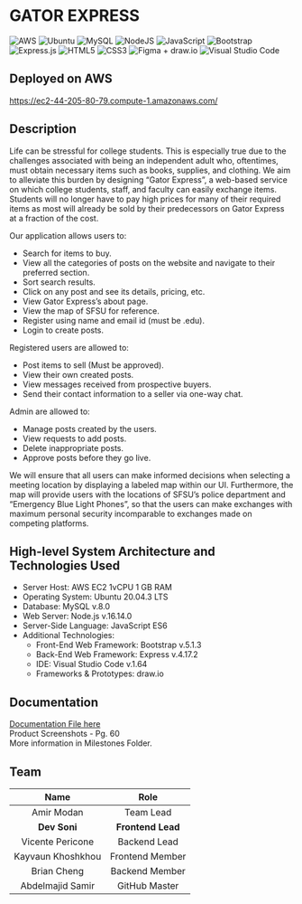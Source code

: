 # GATOR EXPRESS

![AWS](https://img.shields.io/badge/AWS-%23FF9900.svg?style=for-the-badge&logo=amazon-aws&logoColor=white)
![Ubuntu](https://img.shields.io/badge/Ubuntu-E95420?style=for-the-badge&logo=ubuntu&logoColor=white)
![MySQL](https://img.shields.io/badge/mysql-%2300f.svg?style=for-the-badge&logo=mysql&logoColor=white)
![NodeJS](https://img.shields.io/badge/node.js-6DA55F?style=for-the-badge&logo=node.js&logoColor=white)
![JavaScript](https://img.shields.io/badge/javascript-%23323330.svg?style=for-the-badge&logo=javascript&logoColor=%23F7DF1E)
![Bootstrap](https://img.shields.io/badge/bootstrap-%23563D7C.svg?style=for-the-badge&logo=bootstrap&logoColor=white)
![Express.js](https://img.shields.io/badge/express.js-%23404d59.svg?style=for-the-badge&logo=express&logoColor=%2361DAFB)
![HTML5](https://img.shields.io/badge/html5-%23E34F26.svg?style=for-the-badge&logo=html5&logoColor=white)
![CSS3](https://img.shields.io/badge/css3-%231572B6.svg?style=for-the-badge&logo=css3&logoColor=white)
![Figma + draw.io](https://img.shields.io/badge/figma+draw.io-%23F24E1E.svg?style=for-the-badge&logo=figma&logoColor=white)
![Visual Studio Code](https://img.shields.io/badge/Visual%20Studio%20Code-0078d7.svg?style=for-the-badge&logo=visual-studio-code&logoColor=white)

## Deployed on AWS
https://ec2-44-205-80-79.compute-1.amazonaws.com/

## Description
Life can be stressful for college students. This is especially true due to the
challenges associated with being an independent adult who, oftentimes, must
obtain necessary items such as books, supplies, and clothing. We aim to
alleviate this burden by designing “Gator Express”, a web-based service on
which college students, staff, and faculty can easily exchange items. Students
will no longer have to pay high prices for many of their required items as most will
already be sold by their predecessors on Gator Express at a fraction of the cost.

Our application allows users to:
* Search for items to buy.
* View all the categories of posts on the website and navigate to their
preferred section.
* Sort search results.
* Click on any post and see its details, pricing, etc.
* View Gator Express’s about page.
* View the map of SFSU for reference.
* Register using name and email id (must be .edu).
* Login to create posts.

Registered users are allowed to:
* Post items to sell (Must be approved).
* View their own created posts.
* View messages received from prospective buyers.
* Send their contact information to a seller via one-way chat.

Admin are allowed to:
* Manage posts created by the users.
* View requests to add posts.
* Delete inappropriate posts.
* Approve posts before they go live.

We will ensure that all users can make informed decisions when selecting a
meeting location by displaying a labeled map within our UI. Furthermore, the map
will provide users with the locations of SFSU’s police department and
“Emergency Blue Light Phones”, so that the users can make exchanges with
maximum personal security incomparable to exchanges made on competing
platforms.

## High-level System Architecture and Technologies Used

* Server Host: AWS EC2 1vCPU 1 GB RAM
* Operating System: Ubuntu 20.04.3 LTS
* Database: MySQL v.8.0
* Web Server: Node.js v.16.14.0
* Server-Side Language: JavaScript ES6
* Additional Technologies:
  * Front-End Web Framework: Bootstrap v.5.1.3
  * Back-End Web Framework: Express v.4.17.2
  * IDE: Visual Studio Code v.1.64
  * Frameworks & Prototypes: draw.io

## Documentation

[Documentation File here](/Milestones/M5/CSC%20648-848%20Spring%202022%20Milestone%205%20Team%2003.pdf) \
Product Screenshots - Pg. 60\
More information in Milestones Folder.


## Team 

| Name | Role |
|    :---:     |     :---:       |
| Amir Modan| Team Lead |
|**Dev Soni**| **Frontend Lead**|
| Vicente Pericone |  Backend Lead |
| Kayvaun Khoshkhou |  Frontend Member |
|Brian Cheng|Backend Member|
|Abdelmajid Samir|GitHub Master|

